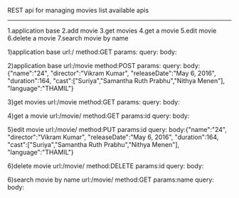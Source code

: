 REST api for managing movies list
available apis
**************
1.application base
2.add movie
3.get movies
4.get a movie
5.edit movie
6.delete a movie
7.search movie by name

1)application base
  url:/
  method:GET
  params:
  query:
  body:

2)application base
  url:/movie
  method:POST
  params:
  query:
  body:{"name":"24",
        "director":"Vikram Kumar",
        "releaseDate":"May 6, 2016",
        "duration":164,
        "cast":["Suriya","Samantha Ruth Prabhu","Nithya Menen"],
        "language":"THAMIL"}

3)get movies
  url:/movie
  method:GET
  params:
  query:
  body:

4)get a movie
  url:/movie/<id>
  method:GET
  params:id
  query:
  body:

5)edit movie
  url:/movie/<id>
  method:PUT
  params:id
  query:
  body:{"name":"24",
        "director":"Vikram Kumar",
        "releaseDate":"May 6, 2016",
        "duration":164,
        "cast":["Suriya","Samantha Ruth Prabhu","Nithya Menen"],
        "language":"THAMIL"}

6)delete movie
  url:/movie/<id>
  method:DELETE
  params:id
  query:
  body:

6)search movie by name
  url:/movie/<name>
  method:GET
  params:name
  query:
  body:


  
  
